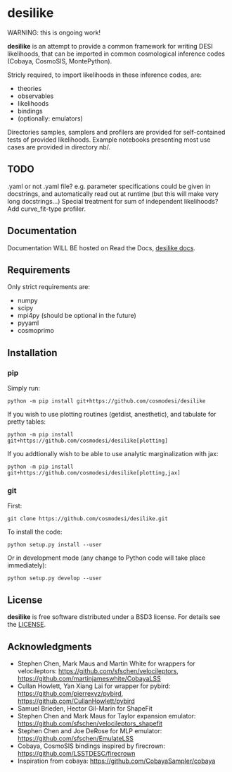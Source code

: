 # desilike

WARNING: this is ongoing work!

**desilike** is an attempt to provide a common framework for writing DESI likelihoods,
that can be imported in common cosmological inference codes (Cobaya, CosmoSIS, MontePython).

Stricly required, to import likelihoods in these inference codes, are:

  - theories
  - observables
  - likelihoods
  - bindings
  - (optionally: emulators)

Directories samples, samplers and profilers are provided for self-contained tests of provided likelihoods.
Example notebooks presenting most use cases are provided in directory nb/.

## TODO

.yaml or not .yaml file? e.g. parameter specifications could be given in docstrings, and automatically read out at runtime
(but this will make very long docstrings...)
Special treatment for sum of independent likelihoods?
Add curve_fit-type profiler.

## Documentation

Documentation WILL BE hosted on Read the Docs, [desilike docs](https://desilike.readthedocs.io/).

## Requirements

Only strict requirements are:

  - numpy
  - scipy
  - mpi4py (should be optional in the future)
  - pyyaml
  - cosmoprimo

## Installation

### pip

Simply run:
```
python -m pip install git+https://github.com/cosmodesi/desilike
```
If you wish to use plotting routines (getdist, anesthetic), and tabulate for pretty tables:
```
python -m pip install git+https://github.com/cosmodesi/desilike[plotting]
```
If you addtionally wish to be able to use analytic marginalization with jax:
```
python -m pip install git+https://github.com/cosmodesi/desilike[plotting,jax]
```

### git

First:
```
git clone https://github.com/cosmodesi/desilike.git
```
To install the code:
```
python setup.py install --user
```
Or in development mode (any change to Python code will take place immediately):
```
python setup.py develop --user
```

## License

**desilike** is free software distributed under a BSD3 license. For details see the [LICENSE](https://github.com/cosmodesi/desilike/blob/main/LICENSE).


## Acknowledgments

- Stephen Chen, Mark Maus and Martin White for wrappers for velocileptors: https://github.com/sfschen/velocileptors, https://github.com/martinjameswhite/CobayaLSS
- Cullan Howlett, Yan Xiang Lai for wrapper for pybird: https://github.com/pierrexyz/pybird, https://github.com/CullanHowlett/pybird
- Samuel Brieden, Hector Gil-Marin for ShapeFit
- Stephen Chen and Mark Maus for Taylor expansion emulator: https://github.com/sfschen/velocileptors_shapefit
- Stephen Chen and Joe DeRose for MLP emulator: https://github.com/sfschen/EmulateLSS
- Cobaya, CosmoSIS bindings inspired by firecrown: https://github.com/LSSTDESC/firecrown
- Inspiration from cobaya: https://github.com/CobayaSampler/cobaya
